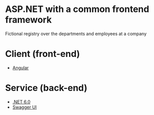 # ASP.NET with a common frontend framework

Fictional registry over the departments and employees at a company

# Client (front-end)

- [Angular](https://reactjs.org/docs/getting-started.html)

# Service (back-end)

- [.NET 6.0](https://dotnet.microsoft.com/learn/dotnet/hello-world-tutorial/intro)
- [Swagger UI](https://github.com/swagger-api/swagger-ui)
